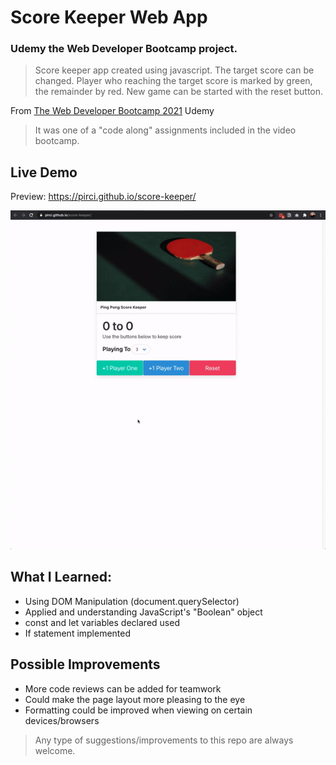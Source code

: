 # Score Keeper Web App

### Udemy the Web Developer Bootcamp project.

> Score keeper app created using javascript. The target score can be changed. Player who reaching the target score is marked by green, the remainder by red. New game can be started with the reset button.

From [The Web Developer Bootcamp 2021](https://www.udemy.com/course/the-web-developer-bootcamp/learn/lecture/22587506?start=15#overview) Udemy


> It was one of a "code along" assignments included in the video bootcamp.


## Live Demo

Preview:  https://pirci.github.io/score-keeper/

![score-keeper](demo.gif)


## What I Learned:

- Using DOM Manipulation (document.querySelector)
- Applied and understanding JavaScript's "Boolean" object
- const and let variables declared used
- If statement implemented



## Possible Improvements

- More code reviews can be added for teamwork
- Could make the page layout more pleasing to the eye
- Formatting could be improved when viewing on certain devices/browsers

 > Any type of suggestions/improvements to this repo are always welcome.
